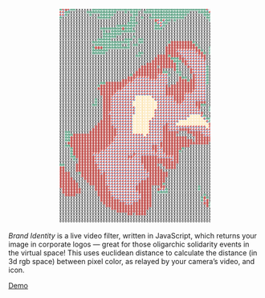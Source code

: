 <p align="center">
  <img src="./imgs/brand_id.png" alt="brand identity" width="300"/>
</p>

_Brand Identity_ is a live video filter, written in JavaScript, which returns your image in corporate logos — great for those oligarchic solidarity events in the virtual space! This uses euclidean distance to calculate the distance (in 3d rgb space) between pixel color, as relayed by your camera’s video, and icon.

[Demo](https://benjamincornwall.gitlab.io/brandidentity)
